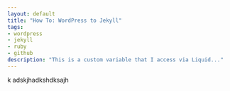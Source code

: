 ```yaml
---
layout: default
title: "How To: WordPress to Jekyll"
tags:
- wordpress
- jekyll
- ruby
- github
description: "This is a custom variable that I access via Liquid..."
---
```

k
adskjhadkshdksajh
